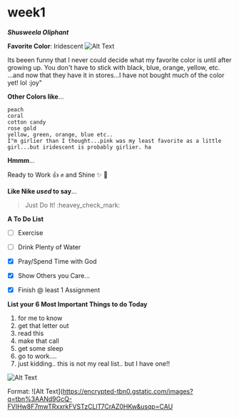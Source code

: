 # week1

***Shusweela Oliphant***

**Favorite Color**: Iridescent
![Alt Text](https://i5.walmartimages.com/asr/e2a2f034-e5e1-4373-b2fd-bf15f9cb2a6b_1.9e4caaf41e750c151e4c86232880dc4f.jpeg?odnWidth=612&odnHeight=612&odnBg=ffffff)

Its beeen funny that I never could decide what my favorite color is until after growing up.  You don't have to stick with black, blue, orange, yellow, etc. ...and now that they have it in stores...I have not bought much of the color yet! lol :joy"


**Other Colors like**...
```
peach
coral
cotton candy
rose gold
yellow, green, orange, blue etc..
I"m girlier than I thought...pink was my least favorite as a little girl...but iridescent is probably girlier. ha
```

**Hmmm**...

Ready to Work :thumbsup: :fist: and Shine :sparkles: :sparkling_heart: 



**Like Nike *used* to say**...
>Just Do It!  :heavey_check_mark:


**A To Do List**
- [ ] Exercise
- [ ] Drink Plenty of Water
- [X] Pray/Spend Time with God
- [X] Show Others you Care...
- [X] Finish @ least 1 Assignment


**List your 6 Most Important Things to do Today**
1. for me to know
2. get that letter out
3. read this
4. make that call
5. get some sleep
6. go to work....
7. just kidding.. this is not my real list.. but I have one!!

![Alt Text](https://encrypted-tbn0.gstatic.com/images?q=tbn%3AANd9GcSY3UOZI1fEz-FjVLLE-UiYZ1IyDUVx8CgwOA&usqp=CAU)
    
Format: ![Alt Text](https://encrypted-tbn0.gstatic.com/images?q=tbn%3AANd9GcQ-FVIHw8F7mwTRxxrkFVSTzCLlT7CrAZ0HKw&usqp=CAU
